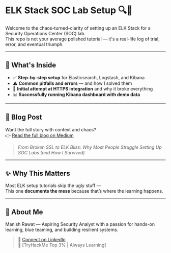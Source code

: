 # ELK Stack SOC Lab Setup 🔍🔐

Welcome to the chaos-turned-clarity of setting up an ELK Stack for a Security Operations Center (SOC) lab.  
This repo is not your average polished tutorial — it's a real-life log of trial, error, and eventual triumph.

---

## 🚀 What's Inside

- ✅ **Step-by-step setup** for Elasticsearch, Logstash, and Kibana
- ⚠️ **Common pitfalls and errors** — and how I solved them
- 🔐 **Initial attempt at HTTPS integration** and why it broke everything
- 📊 **Successfully running Kibana dashboard with demo data**

---

## 📖 Blog Post

Want the full story with context and chaos?  
👉 [Read the full blog on Medium]((https://medium.com/@maxxrawat007/from-ssl-hell-to-log-heaven-my-brutal-elk-stack-journey-8defbe65c5ea))  
> *From Broken SSL to ELK Bliss: Why Most People Struggle Setting Up SOC Labs (and How I Survived)*

---


## ✨ Why This Matters

Most ELK setup tutorials skip the ugly stuff —  
This one **documents the mess** because that’s where the learning happens.

---

## 👤 About Me

Manish Rawat — Aspiring Security Analyst with a passion for hands-on learning, blue teaming, and building resilient systems.

> 🔗 [Connect on LinkedIn](www.linkedin.com/in/rawat-manish-mr2000)  
> 🧠 [TryHackMe Top 3% | Always Learning]

